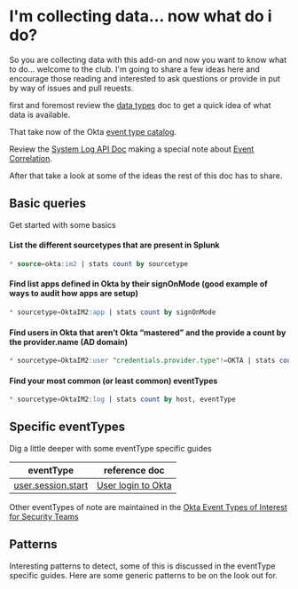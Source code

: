 # I'm collecting data... now what do i do?

So you are collecting data with this add-on and now you want to know what to do... welcome to the club.  I'm going to share a few ideas here and encourage those reading and interested to ask questions or provide in put by way of issues and pull reuests.

first and foremost review the [data types](https://github.com/mbegan/Okta-Identity-Cloud-for-Splunk/blob/master/README/FAQ_DataTypes.md) doc to get a quick idea of what data is available.

That take now of the Okta [event type catalog](https://developer.okta.com/docs/api/resources/event-types).

Review the [System Log API Doc](https://developer.okta.com/docs/api/resources/system_log/#attributes) making a special note about [Event Correlation](https://developer.okta.com/docs/api/resources/system_log/#event-correlation).

After that take a look at some of the ideas the rest of this doc has to share.

## Basic queries

Get started with some basics

#### List the different sourcetypes that are present in Splunk
```sql
* source=okta:im2 | stats count by sourcetype
```
 
#### Find list apps defined in Okta by their signOnMode (good example of ways to audit how apps are setup)
```sql
* sourcetype=OktaIM2:app | stats count by signOnMode
```
 
#### Find users in Okta that aren’t Okta “mastered” and the provide a count by the provider.name (AD domain)
```sql
* sourcetype=OktaIM2:user "credentials.provider.type"!=OKTA | stats count by host, credentials.provider.name
```

#### Find your most common (or least common) eventTypes
```sql
* sourcetype=OktaIM2:log | stats count by host, eventType
```

## Specific eventTypes

Dig a little deeper with some eventType specific guides

| eventType | reference doc |
|----------|----------
| [user.session.start](https://developer.okta.com/docs/api/resources/event-types/?q=user.session.start) | [User login to Okta](https://github.com/mbegan/Okta-Identity-Cloud-for-Splunk/blob/master/README/user.session.start.md) |

Other eventTypes of note are maintained in the [Okta Event Types of Interest for Security Teams](https://github.com/OktaSecurityLabs/CheatSheets/blob/master/SecurityEvents.md)

## Patterns

Interesting patterns to detect, some of this is discussed in the eventType specific guides.  Here are some generic patterns to be on the look out for.

